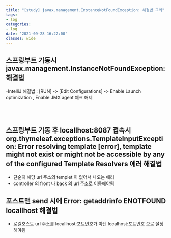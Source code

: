```yaml
---
title: "[study] javax.management.InstanceNotFoundException: 해결법 그외"
tags:
- log
categories:
- log
date: '2021-09-28 16:22:00'
classes: wide
---
```


## 스프링부트 기동시 javax.management.InstanceNotFoundException: 해결법

-IntelliJ 해결법 :  [RUN] -> [Edit Configurations] -> Enable Launch optimization , Enable JMX agent 체크 해제 


<br/>
<br/>


## 스프링부트 기동 후 locallhost:8087 접속시 org.thymeleaf.exceptions.TemplateInputException: Error resolving template [error], template might not exist or might not be accessible by any of the configured Template Resolvers 에러 해결법

- 단순히 해당 url 주소의 templet 이 없어서 나오는 에러
- controller 의 front 나 back 의 url 주소로 이동해야됨


## 포스트맨 send 시에 Error: getaddrinfo ENOTFOUND locallhost 해결법
- 로컬호스트 url 주소를 locallhost:포트번호가 아닌 localhost:포트번호 으로 설정해야됨